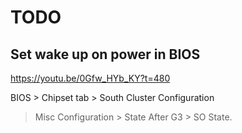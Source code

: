 # TODO

## Set wake up on power in BIOS

<https://youtu.be/0Gfw_HYb_KY?t=480>

BIOS > Chipset tab > South Cluster Configuration
> Misc Configuration > State After G3 > SO State.
